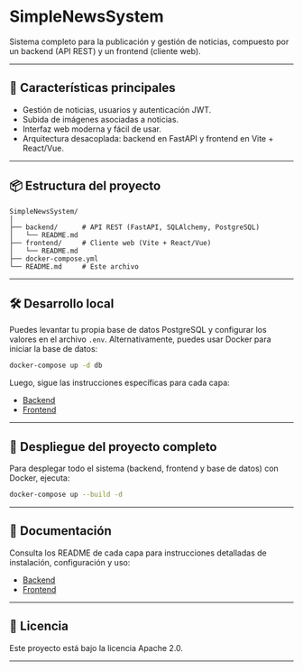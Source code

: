 # SimpleNewsSystem

Sistema completo para la publicación y gestión de noticias, compuesto por un backend (API REST) y un frontend (cliente web).

---

## 🚀 Características principales

- Gestión de noticias, usuarios y autenticación JWT.
- Subida de imágenes asociadas a noticias.
- Interfaz web moderna y fácil de usar.
- Arquitectura desacoplada: backend en FastAPI y frontend en Vite + React/Vue.

---

## 📦 Estructura del proyecto

```
SimpleNewsSystem/
│
├── backend/      # API REST (FastAPI, SQLAlchemy, PostgreSQL)
│   └── README.md
├── frontend/     # Cliente web (Vite + React/Vue)
│   └── README.md
├── docker-compose.yml
└── README.md     # Este archivo
```

---

## 🛠️ Desarrollo local

Puedes levantar tu propia base de datos PostgreSQL y configurar los valores en el archivo `.env`.
Alternativamente, puedes usar Docker para iniciar la base de datos:

```bash
docker-compose up -d db
```

Luego, sigue las instrucciones específicas para cada capa:

- [Backend](./backend/README.md)
- [Frontend](./frontend/simple-news/README.md)

---

## 🚢 Despliegue del proyecto completo

Para desplegar todo el sistema (backend, frontend y base de datos) con Docker, ejecuta:

```bash
docker-compose up --build -d
```

---

## 📄 Documentación

Consulta los README de cada capa para instrucciones detalladas de instalación, configuración y uso:

- [Backend](./backend/README.md)
- [Frontend](./frontend/README.md)

---

## 📝 Licencia

Este proyecto está bajo la licencia Apache 2.0.

---
